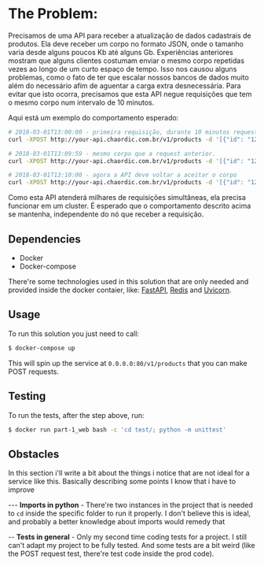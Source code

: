 # The Problem:

Precisamos de uma API para receber a atualização de dados cadastrais de produtos. Ela deve receber um corpo no formato JSON, onde o tamanho varia desde alguns poucos Kb até alguns Gb. Experiências anteriores mostram que alguns clientes costumam enviar o mesmo corpo repetidas vezes ao longo de um curto espaço de tempo.
Isso nos causou alguns problemas, como o fato de ter que escalar nossos bancos de dados muito além do necessário afim de aguentar a carga extra desnecessária.
Para evitar que isto ocorra, precisamos que esta API negue requisições que tem o mesmo corpo num intervalo de 10 minutos.

Aqui está um exemplo do comportamento esperado:
```bash
# 2018-03-01T13:00:00 - primeira requisição, durante 10 minutos requests com o mesmo corpo serão negadas
curl -XPOST http://your-api.chaordic.com.br/v1/products -d '[{"id": "123", "name": "mesa"}]' #=> 200 OK

# 2018-03-01T13:09:59 - mesmo corpo que a request anterior.
curl -XPOST http://your-api.chaordic.com.br/v1/products -d '[{"id": "123", "name": "mesa"}]' #=> 403 Forbidden

# 2018-03-01T13:10:00 - agora a API deve voltar a aceitar o corpo
curl -XPOST http://your-api.chaordic.com.br/v1/products -d '[{"id": "123", "name": "mesa"}]' #=> 200 OK
```
Como esta API atenderá milhares de requisições simultâneas, ela precisa funcionar em um cluster.
É esperado que o comportamento descrito acima se mantenha, independente do nó que receber a requisição.

## Dependencies

- Docker
- Docker-compose

There're some technologies used in this solution that are only needed and provided inside the docker contaier, like: [FastAPI](https://fastapi.tiangolo.com/), [Redis](https://redis.io/) and [Uvicorn](https://www.uvicorn.org/).

## Usage

To run this solution you just need to call:
```bash
$ docker-compose up
```
This will spin up the service at `0.0.0.0:80/v1/products` that you can make POST requests. 

## Testing

To run the tests, after the step above, run:

```bash
$ docker run part-1_web bash -c 'cd test/; python -m unittest'
```
## Obstacles 

In this section i'll write a bit about the things i notice that are not ideal for a service like this. Basically describing some points I know that i have to improve

--- **Imports in python** - There're two instances in the project that is needed to `cd` inside the specific folder to run it properly. I don't believe this is ideal, and probably a better knowledge about imports would remedy that

-- **Tests in general** - Only my second time coding tests for a project. I still can't adapt my project to be fully tested. And some tests are a bit weird (like the POST request test, there're test code inside the prod code).